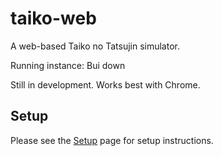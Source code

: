 # taiko-web
A web-based Taiko no Tatsujin simulator.

Running instance: Bui down

Still in development. Works best with Chrome.

## Setup
Please see the [Setup](https://github.com/bui/taiko-web/wiki/Setup) page for setup instructions.
